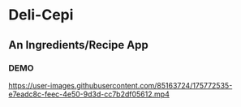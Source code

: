 # Deli-Cepi
## An Ingredients/Recipe App

### DEMO 
https://user-images.githubusercontent.com/85163724/175772535-e7eadc8c-feec-4e50-9d3d-cc7b2df05612.mp4

